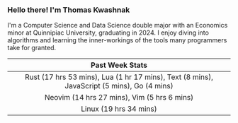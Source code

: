 
### Hello there! I'm Thomas Kwashnak

I'm a Computer Science and Data Science double major with an Economics
minor at Quinnipiac University, graduating in 2024.
I enjoy diving into algorithms and learning the inner-workings of the tools
many programmers take for granted.

| Past Week Stats |
| :---: |
| Rust (17 hrs 53 mins), Lua (1 hr 17 mins), Text (8 mins), JavaScript (5 mins), Go (4 mins) |
| Neovim (14 hrs 27 mins), Vim (5 hrs 6 mins) |
| Linux (19 hrs 34 mins) |

